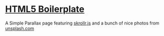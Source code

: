 # [HTML5 Boilerplate](http://html5boilerplate.com)

A Simple Parallax page featuring [skrollr.js](https://github.com/Prinzhorn/skrollr) and a bunch of nice photos from [unsplash.com](https://unsplash.com/)


